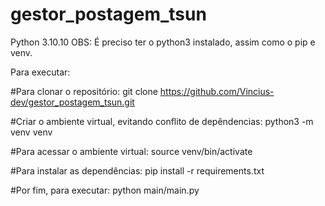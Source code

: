 # gestor_postagem_tsun
Python 3.10.10
OBS: É preciso ter o python3 instalado, assim como o pip e venv.

Para executar:

#Para clonar o repositório:
git clone https://github.com/Vincius-dev/gestor_postagem_tsun.git

#Criar o ambiente virtual, evitando conflito de depêndencias:
python3 -m venv venv

#Para acessar o ambiente virtual:
source venv/bin/activate

#Para instalar as dependências:
pip install -r requirements.txt

#Por fim, para executar:
python main/main.py


